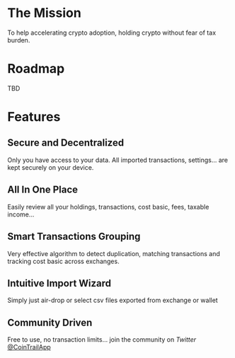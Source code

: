 # The Mission
To help accelerating crypto adoption, holding crypto without fear of tax burden.

# Roadmap
TBD

# Features
## Secure and Decentralized
Only you have access to your data. All imported transactions, settings... are kept securely on your device.

## All In One Place
Easily review all your holdings, transactions, cost basic, fees, taxable income...

## Smart Transactions Grouping
Very effective algorithm to detect duplication, matching transactions and tracking cost basic across exchanges.

## Intuitive Import Wizard
Simply just air-drop or select csv files exported from exchange or wallet

## Community Driven
Free to use, no transaction limits... join the community on *Twitter* [@CoinTrailApp](https://twitter.com/CoinTrailApp)
